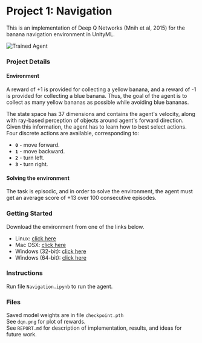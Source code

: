 [//]: # (Image References)

[image1]: https://user-images.githubusercontent.com/10624937/42135619-d90f2f28-7d12-11e8-8823-82b970a54d7e.gif "Trained Agent"

# Project 1: Navigation

This is an implementation of Deep Q Networks (Mnih et al, 2015) for the banana navigation environment in UnityML.

![Trained Agent][image1]

### Project Details
#### Environment
A reward of +1 is provided for collecting a yellow banana, and a reward of -1 is provided for collecting a blue banana.  Thus, the goal of the agent is to collect as many yellow bananas as possible while avoiding blue bananas.  

The state space has 37 dimensions and contains the agent's velocity, along with ray-based perception of objects around agent's forward direction.  Given this information, the agent has to learn how to best select actions.  Four discrete actions are available, corresponding to:
- **`0`** - move forward.
- **`1`** - move backward.
- **`2`** - turn left.
- **`3`** - turn right.

#### Solving the environment

The task is episodic, and in order to solve the environment, the agent must get an average score of +13 over 100 consecutive episodes.

### Getting Started

Download the environment from one of the links below.
- Linux: [click here](https://s3-us-west-1.amazonaws.com/udacity-drlnd/P1/Banana/Banana_Linux.zip) <br>
- Mac OSX: [click here](https://s3-us-west-1.amazonaws.com/udacity-drlnd/P1/Banana/Banana.app.zip) <br>
- Windows (32-bit): [click here](https://s3-us-west-1.amazonaws.com/udacity-drlnd/P1/Banana/Banana_Windows_x86.zip) <br>
- Windows (64-bit): [click here](https://s3-us-west-1.amazonaws.com/udacity-drlnd/P1/Banana/Banana_Windows_x86_64.zip) <br>

### Instructions

Run file `Navigation.ipynb` to run the agent.  

### Files
Saved model weights are in file `checkpoint.pth` <br>
See `dqn.png` for plot of rewards.<br>
See `REPORT.md` for description of implementation, results, and ideas for future work.<br>


